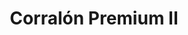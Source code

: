 ---
title: "Corralón Premium II"
url: /ciudad-autonoma-de-buenos-aires/corralon-premium-ii/
shop: hágalo usted mismo
---